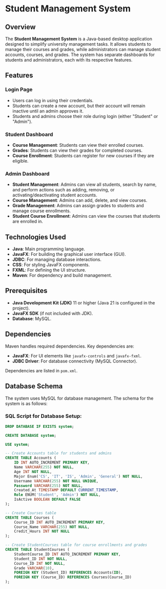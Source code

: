# Student Management System

## Overview
The **Student Management System** is a Java-based desktop application designed to simplify university management tasks. It allows students to manage their courses and grades, while administrators can manage student accounts, courses, and grades. The system has separate dashboards for students and administrators, each with its respective features.

## Features
### Login Page
- Users can log in using their credentials.
- Students can create a new account, but their account will remain inactive until an admin approves it.
- Students and admins choose their role during login (either "Student" or "Admin").
  
### Student Dashboard
- **Course Management**: Students can view their enrolled courses.
- **Grades**: Students can view their grades for completed courses.
- **Course Enrollment**: Students can register for new courses if they are eligible.

### Admin Dashboard
- **Student Management**: Admins can view all students, search by name, and perform actions such as adding, removing, or activating/deactivating student accounts.
- **Course Management**: Admins can add, delete, and view courses.
- **Grade Management**: Admins can assign grades to students and manage course enrollments.
- **Student Course Enrollment**: Admins can view the courses that students are enrolled in.
  
## Technologies Used
- **Java**: Main programming language.
- **JavaFX**: For building the graphical user interface (GUI).
- **JDBC**: For managing database interactions.
- **CSS**: For styling JavaFX components.
- **FXML**: For defining the UI structure.
- **Maven**: For dependency and build management.

## Prerequisites
- **Java Development Kit (JDK)** 11 or higher (Java 21 is configured in the project).
- **JavaFX SDK** (if not included with JDK).
- **Database**: MySQL.
 
## Dependencies
Maven handles required dependencies. Key dependencies are:
- **JavaFX**: For UI elements like `javafx-controls` and `javafx-fxml`.
- **JDBC Driver**: For database connectivity (MySQL Connector).

Dependencies are listed in `pom.xml`.

## Database Schema

The system uses MySQL for database management. The schema for the system is as follows:

### SQL Script for Database Setup:
```sql
DROP DATABASE IF EXISTS system;

CREATE DATABASE system;

USE system;

-- Create Accounts table for students and admins
CREATE TABLE Accounts (
    ID INT AUTO_INCREMENT PRIMARY KEY,
    Name VARCHAR(255) NOT NULL,
    Age INT NOT NULL,
    Major Enum('CS', 'IT', 'IS', 'Admin', 'General') NOT NULL,
    Username VARCHAR(255) NOT NULL UNIQUE,
    Password VARCHAR(255) NOT NULL,
    Created_At TIMESTAMP DEFAULT CURRENT_TIMESTAMP,
    Role ENUM('Student', 'Admin') NOT NULL,
    IsActive BOOLEAN DEFAULT FALSE
);

-- Create Courses table
CREATE TABLE Courses (
    Course_ID INT AUTO_INCREMENT PRIMARY KEY,
    Course_Name VARCHAR(255) NOT NULL,
    Credit_Hours INT NOT NULL
);

-- Create StudentCourses table for course enrollments and grades
CREATE TABLE StudentCourses (
    StudentCourse_ID INT AUTO_INCREMENT PRIMARY KEY,
    Student_ID INT NOT NULL,
    Course_ID INT NOT NULL,
    Grade VARCHAR(10),
    FOREIGN KEY (Student_ID) REFERENCES Accounts(ID),
    FOREIGN KEY (Course_ID) REFERENCES Courses(Course_ID)
);
